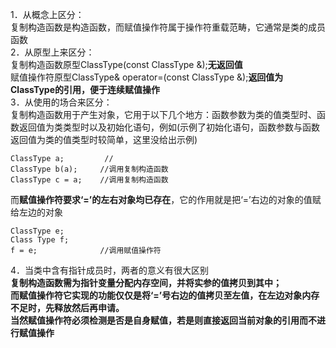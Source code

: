 1．从概念上区分：  
复制构造函数是构造函数，而赋值操作符属于操作符重载范畴，它通常是类的成员函数  
2．从原型上来区分：  
复制构造函数原型ClassType(const ClassType &);**无返回值**  
赋值操作符原型ClassType& operator=(const ClassType &);**返回值为ClassType的引用，便于连续赋值操作**  
3．从使用的场合来区分：  
复制构造函数用于产生对象，它用于以下几个地方：函数参数为类的值类型时、函数返回值为类类型时以及初始化语句，例如(示例了初始化语句，函数参数与函数返回值为类的值类型时较简单，这里没给出示例)  

    ClassType a;         //
    ClassType b(a);     //调用复制构造函数
    ClassType c = a;    //调用复制构造函数  
而**赋值操作符要求‘=’的左右对象均已存在**，它的作用就是把‘=’右边的对象的值赋给左边的对象

    ClassType e;
    Class Type f;
    f = e;              //调用赋值操作符  
4．当类中含有指针成员时，两者的意义有很大区别  
**复制构造函数需为指针变量分配内存空间，并将实参的值拷贝到其中；  
而赋值操作符它实现的功能仅仅是将‘=’号右边的值拷贝至左值，在左边对象内存不足时，先释放然后再申请。  
当然赋值操作符必须检测是否是自身赋值，若是则直接返回当前对象的引用而不进行赋值操作**  
